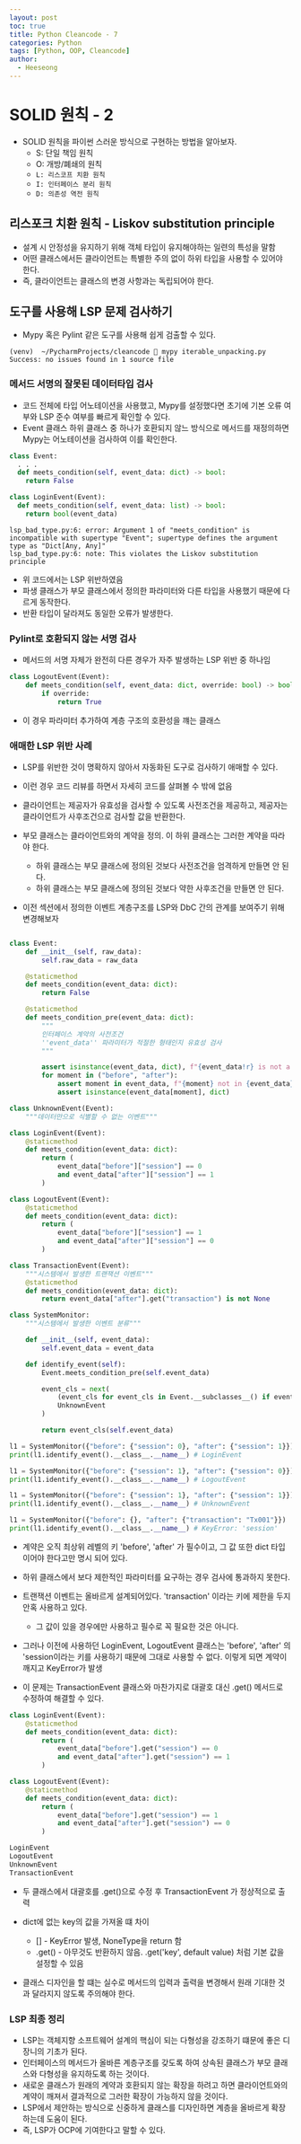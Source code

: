 ```yaml
---
layout: post
toc: true
title: Python Cleancode - 7
categories: Python
tags: [Python, OOP, Cleancode]
author:
  - Heeseong
---
```



# SOLID 원칙 - 2

* SOLID 원칙을 파이썬 스러운 방식으로 구현하는 방법을 알아보자.
  * S: 단일 책임 원칙
  * O: 개방/폐쇄의 원칙
  * `L: 리스코프 치환 원칙`
  * `I: 인터페이스 분리 원칙`
  * `D: 의존성 역전 원칙`

## 리스포크 치환 원칙 - Liskov substitution principle
* 설계 시 안정성을 유지하기 위해 객체 타입이 유지해야하는 일련의 특성을 말함
* 어떤 클래스에서든 클라이언트는 특별한 주의 없이 하위 타입을 사용할 수 있어야 한다.
* 즉, 클라이언트는 클래스의 변경 사항과는 독립되어야 한다.

## 도구를 사용해 LSP 문제 검사하기
* Mypy 혹은 Pylint 같은 도구를 사용해 쉽게 검출할 수 있다.

```
(venv)  ~/PycharmProjects/cleancode  mypy iterable_unpacking.py 
Success: no issues found in 1 source file
```

### 메서드 서명의 잘못된 데이터타입 검사

* 코드 전체에 타입 어노테이션을 사용했고, Mypy를 설정했다면 초기에 기본 오류 여부와 LSP 준수 여부를 빠르게 확인할 수 있다.
* Event 클래스 하위 클래스 중 하나가 호환되지 않느 방식으로 메서드를 재정의하면 Mypy는 어노테이션을 검사하여 이를 확인한다.

``` python
class Event:
  . . . 
  def meets_condition(self, event_data: dict) -> bool:
    return False

class LoginEvent(Event):
  def meets_condition(self, event_data: list) -> bool:
    return bool(event_data)
```

```
lsp_bad_type.py:6: error: Argument 1 of "meets_condition" is incompatible with supertype "Event"; supertype defines the argument type as "Dict[Any, Any]"
lsp_bad_type.py:6: note: This violates the Liskov substitution principle
```

* 위 코드에서는 LSP 위반하였음
* 파생 클래스가 부모 클래스에서 정의한 파라미터와 다른 타입을 사용했기 때문에 다르게 동작한다.
* 반환 타입이 달라져도 동일한 오류가 발생한다.

### Pylint로 호환되지 않는 서명 검사
* 메서드의 서명 자체가 완전히 다른 경우가 자주 발생하는 LSP 위반 중 하나임



```python
class LogoutEvent(Event):
    def meets_condition(self, event_data: dict, override: bool) -> bool:
        if override:
            return True
```
* 이 경우 파라미터 추가하여 계층 구조의 호환성을 꺠는 클래스



### 애매한 LSP 위반 사례
* LSP를 위반한 것이 명확하지 않아서 자동화된 도구로 검사하기 애매할 수 있다.
* 이런 경우 코드 리뷰를 하면서 자세히 코드를 살펴볼 수 밖에 없음

* 클라이언트는 제공자가 유효성을 검사할 수 있도록 사전조건을 제공하고, 제공자는 클라이언트가 사후조건으로 검사할 값을 반환한다.

* 부모 클래스는 클라이언트와의 계약을 정의. 이 하위 클래스는 그러한 계약을 따라야 한다.
  * 하위 클래스는 부모 클래스에 정의된 것보다 사전조건을 엄격하게 만들면 안 된다.
  * 하위 클래스는 부모 클래스에 정의된 것보다 약한 사후조건을 만들면 안 된다.

* 이전 섹션에서 정의한 이벤트 계층구조를 LSP와 DbC 간의 관계를 보여주기 위해 변경해보자


``` python

class Event:
    def __init__(self, raw_data):
        self.raw_data = raw_data

    @staticmethod
    def meets_condition(event_data: dict):
        return False

    @staticmethod
    def meets_condition_pre(event_data: dict):
        """
        인터페이스 계약의 사전조건
        ''event_data'' 파라미터가 적절한 형태인지 유효성 검사
        """

        assert isinstance(event_data, dict), f"{event_data!r} is not a dict"
        for moment in ("before", "after"):
            assert moment in event_data, f"{moment} not in {event_data}"
            assert isinstance(event_data[moment], dict)

class UnknownEvent(Event):
    """데이터만으로 식별할 수 없는 이벤트"""

class LoginEvent(Event):
    @staticmethod
    def meets_condition(event_data: dict):
        return (
            event_data["before"]["session"] == 0
            and event_data["after"]["session"] == 1
        )

class LogoutEvent(Event):
    @staticmethod
    def meets_condition(event_data: dict):
        return (
            event_data["before"]["session"] == 1
            and event_data["after"]["session"] == 0
        )

class TransactionEvent(Event):
    """시스템에서 발생한 트랜잭션 이벤트"""
    @staticmethod
    def meets_condition(event_data: dict):
        return event_data["after"].get("transaction") is not None

class SystemMonitor:
    """시스템에서 발생한 이벤트 분류"""

    def __init__(self, event_data):
        self.event_data = event_data

    def identify_event(self):
        Event.meets_condition_pre(self.event_data)

        event_cls = next(
            (event_cls for event_cls in Event.__subclasses__() if event_cls.meets_condition(self.event_data)),
            UnknownEvent
        )

        return event_cls(self.event_data)
```

``` python
l1 = SystemMonitor({"before": {"session": 0}, "after": {"session": 1}})
print(l1.identify_event().__class__.__name__) # LoginEvent

l1 = SystemMonitor({"before": {"session": 1}, "after": {"session": 0}})
print(l1.identify_event().__class__.__name__) # LogoutEvent

l1 = SystemMonitor({"before": {"session": 1}, "after": {"session": 1}})
print(l1.identify_event().__class__.__name__) # UnknownEvent

l1 = SystemMonitor({"before": {}, "after": {"transaction": "Tx001"}})
print(l1.identify_event().__class__.__name__) # KeyError: 'session'
```

* 계약은 오직 최상위 레벨의 키 'before', 'after' 가 필수이고, 그 값 또한 dict 타입이어야 한다고만 명시 되어 있다.
* 하위 클래스에서 보다 제한적인 파라미터를 요구하는 경우 검사에 통과하지 못한다.
* 트랜잭션 이벤트는 올바르게 설계되어있다. 'transaction' 이라는 키에 제한을 두지 안혹 사용하고 있다.
  * 그 값이 있을 경우에만 사용하고 필수로 꼭 필요한 것은 아니다.

* 그러나 이전에 사용하던 LoginEvent, LogoutEvent 클래스는 'before', 'after' 의 'session이라는 키를 사용하기 때문에 그대로 사용할 수 없다. 이렇게 되면 계약이 깨지고 KeyError가 발생

* 이 문제는 TransactionEvent 클래스와 마찬가지로 대괄호 대신 .get() 메서드로 수정하여 해결할 수 있다.


``` python
class LoginEvent(Event):
    @staticmethod
    def meets_condition(event_data: dict):
        return (
            event_data["before"].get("session") == 0
            and event_data["after"].get("session") == 1
        )

class LogoutEvent(Event):
    @staticmethod
    def meets_condition(event_data: dict):
        return (
            event_data["before"].get("session") == 1
            and event_data["after"].get("session") == 0
        )
```

``` python
LoginEvent
LogoutEvent
UnknownEvent
TransactionEvent
```

* 두 클래스에서 대괄호를 .get()으로 수정 후 TransactionEvent 가 정상적으로 출력
* dict에 없는 key의 값을 가져올 떄 차이
  * [] - KeyError 발생, NoneType을 return 함
  * .get() - 아무것도 반환하지 않음. .get('key', default value) 처럼 기본 값을 설정할 수 있음

* 클래스 디자인을 할 떄는 실수로 메서드의 입력과 출력을 변경해서 원래 기대한 것과 달라지지 않도록 주의해야 한다.

### LSP 최종 정리
* LSP는 객체지향 소프트웨어 설계의 핵심이 되는 다형성을 강조하기 떄문에 좋은 디장니의 기초가 된다.
* 인터페이스의 메서드가 올바른 계층구조를 갖도록 하여 상속된 클래스가 부모 클래스와 다형성을 유지하도록 하는 것이다.
* 새로운 클래스가 원래의 계약과 호환되지 않는 확장을 하려고 하면 클라이언트와의 계약이 깨져서 결과적으로 그러한 확장이 가능하지 않을 것이다.
* LSP에서 제안하는 방식으로 신중하게 클래스를 디자인하면 계층을 올바르게 확장하는데 도움이 된다.
* 즉, LSP가 OCP에 기여한다고 말할 수 있다.

